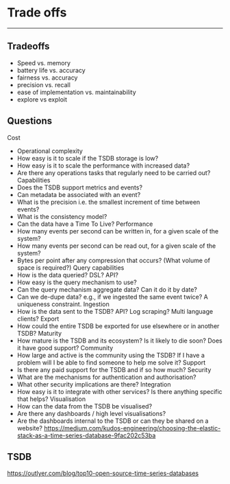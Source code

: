 # Trade offs

---

## Tradeoffs

- Speed vs. memory
- battery life vs. accuracy
- fairness vs. accuracy
- precision vs. recall
- ease of implementation vs. maintainability
- explore vs exploit

## Questions

Cost

- Operational complexity
- How easy is it to scale if the TSDB storage is low?
- How easy is it to scale the performance with increased data?
- Are there any operations tasks that regularly need to be carried out?
Capabilities
- Does the TSDB support metrics and events?
- Can metadata be associated with an event?
- What is the precision i.e. the smallest increment of time between events?
- What is the consistency model?
- Can the data have a Time To Live?
Performance
- How many events per second can be written in, for a given scale of the system?
- How many events per second can be read out, for a given scale of the system?
- Bytes per point after any compression that occurs? (What volume of space is required?)
Query capabilities
- How is the data queried? DSL? API?
- How easy is the query mechanism to use?
- Can the query mechanism aggregate data? Can it do it by date?
- Can we de-dupe data? e.g., if we ingested the same event twice? A uniqueness constraint.
Ingestion
- How is the data sent to the TSDB? API? Log scraping? Multi language clients?
Export
- How could the entire TSDB be exported for use elsewhere or in another TSDB?
Maturity
- How mature is the TSDB and its ecosystem? Is it likely to die soon? Does it have good support?
Community
- How large and active is the community using the TSDB? If I have a problem will I be able to find someone to help me solve it?
Support
- Is there any paid support for the TSDB and if so how much?
Security
- What are the mechanisms for authentication and authorisation?
- What other security implications are there?
Integration
- How easy is it to integrate with other services? Is there anything specific that helps?
Visualisation
- How can the data from the TSDB be visualised?
- Are there any dashboards / high level visualisations?
- Are the dashboards internal to the TSDB or can they be shared on a website?
<https://medium.com/kudos-engineering/choosing-the-elastic-stack-as-a-time-series-database-9fac202c53ba>

## TSDB

<https://outlyer.com/blog/top10-open-source-time-series-databases>
